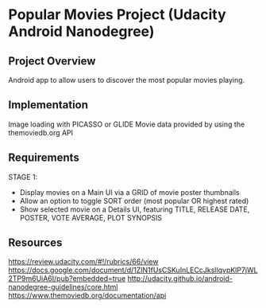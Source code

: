 # Popular Movies Project (Udacity Android Nanodegree)

## Project Overview

Android app to allow users to discover the most popular movies playing.

## Implementation

Image loading with PICASSO or GLIDE
Movie data provided by using the themoviedb.org API

## Requirements

STAGE 1:
- Display movies on a Main UI via a GRID of movie poster thumbnails
- Allow an option to toggle SORT order (most popular OR highest rated)
- Show selected movie on a Details UI, featuring TITLE, RELEASE DATE, POSTER, VOTE AVERAGE, PLOT SYNOPSIS

## Resources

https://review.udacity.com/#!/rubrics/66/view
https://docs.google.com/document/d/1ZlN1fUsCSKuInLECcJkslIqvpKlP7jWL2TP9m6UiA6I/pub?embedded=true
http://udacity.github.io/android-nanodegree-guidelines/core.html
https://www.themoviedb.org/documentation/api




